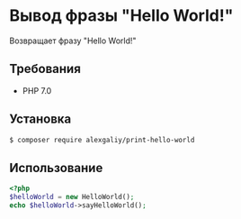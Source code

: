 # Вывод фразы "Hello World!"

Возвращает фразу "Hello World!"

## Требования

- PHP 7.0

## Установка

```bash
$ composer require alexgaliy/print-hello-world
```

## Использование

```php
<?php
$helloWorld = new HelloWorld();
echo $helloWorld->sayHelloWorld();
```

